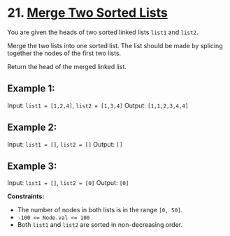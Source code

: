 # 21. [Merge Two Sorted Lists](https://leetcode.com/problems/merge-two-sorted-lists/description/)

You are given the heads of two sorted linked lists `list1` and `list2`.

Merge the two lists into one sorted list. The list should be made by splicing together the nodes of the first two lists.

Return the head of the merged linked list.

## Example 1:

Input: `list1 = [1,2,4]`, `list2 = [1,3,4]`
Output: `[1,1,2,3,4,4]`

## Example 2:

Input: `list1 = []`, `list2 = []`
Output: `[]`

## Example 3:

Input: `list1 = []`, `list2 = [0]`
Output: `[0]`

**Constraints:**
- The number of nodes in both lists is in the range `[0, 50]`.
- `-100 <= Node.val <= 100`
- Both `list1` and `list2` are sorted in non-decreasing order.
